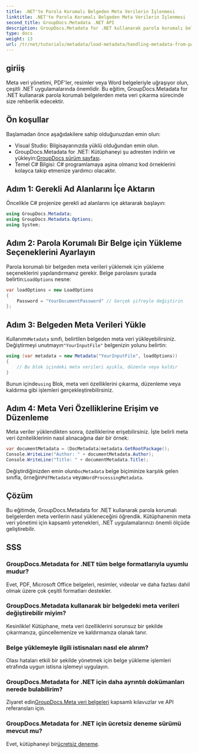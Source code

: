 ```yaml
---
title: .NET'te Parola Korumalı Belgeden Meta Verilerin İşlenmesi
linktitle: .NET'te Parola Korumalı Belgeden Meta Verilerin İşlenmesi
second_title: GroupDocs.Metadata .NET API
description: GroupDocs.Metadata for .NET kullanarak parola korumalı belgelerden meta verileri nasıl verimli bir şekilde çıkaracağınızı ve yöneteceğinizi öğrenin. Bu kapsamlı eğitim, yükleme seçeneklerini ayarlama, meta veri özelliklerine erişim gibi temel adımları kapsar.
type: docs
weight: 13
url: /tr/net/tutorials/metadata/load-metadata/handling-metadata-from-password-protected-document/
---
```

## giriiş

Meta veri yönetimi, PDF'ler, resimler veya Word belgeleriyle uğraşıyor olun, çeşitli .NET uygulamalarında önemlidir. Bu eğitim, GroupDocs.Metadata for .NET kullanarak parola korumalı belgelerden meta veri çıkarma sürecinde size rehberlik edecektir.

## Ön koşullar

Başlamadan önce aşağıdakilere sahip olduğunuzdan emin olun:

- Visual Studio: Bilgisayarınızda yüklü olduğundan emin olun.
-  GroupDocs.Metadata for .NET: Kütüphaneyi şu adresten indirin ve yükleyin:[GroupDocs sürüm sayfası](https://releases.groupdocs.com/metadata/net/).
- Temel C# Bilgisi: C# programlamaya aşina olmanız kod örneklerini kolayca takip etmenize yardımcı olacaktır.

## Adım 1: Gerekli Ad Alanlarını İçe Aktarın

Öncelikle C# projenize gerekli ad alanlarını içe aktararak başlayın:

```csharp
using GroupDocs.Metadata;
using GroupDocs.Metadata.Options;
using System;
```

## Adım 2: Parola Korumalı Bir Belge için Yükleme Seçeneklerini Ayarlayın

 Parola korumalı bir belgeden meta verileri yüklemek için yükleme seçeneklerini yapılandırmanız gerekir. Belge parolasını şurada belirtin:`LoadOptions` nesne:

```csharp
var loadOptions = new LoadOptions
{
    Password = "YourDocumentPassword" // Gerçek şifreyle değiştirin
};
```

## Adım 3: Belgeden Meta Verileri Yükle

 Kullanımı`Metadata` sınıfı, belirtilen belgeden meta veri yükleyebilirsiniz. Değiştirmeyi unutmayın`"YourInputFile"` belgenizin yolunu belirtin:

```csharp
using (var metadata = new Metadata("YourInputFile", loadOptions))
{
    // Bu blok içindeki meta verileri ayıkla, düzenle veya kaldır
}
```

 Bunun içinde`using` Blok, meta veri özelliklerini çıkarma, düzenleme veya kaldırma gibi işlemleri gerçekleştirebilirsiniz.

## Adım 4: Meta Veri Özelliklerine Erişim ve Düzenleme

Meta veriler yüklendikten sonra, özelliklerine erişebilirsiniz. İşte belirli meta veri özniteliklerinin nasıl alınacağına dair bir örnek:

```csharp
var documentMetadata = (DocMetadata)metadata.GetRootPackage();
Console.WriteLine("Author: " + documentMetadata.Author);
Console.WriteLine("Title: " + documentMetadata.Title);
```

 Değiştirdiğinizden emin olun`DocMetadata` belge biçiminize karşılık gelen sınıfla, örneğin`PdfMetadata` veya`WordProcessingMetadata`.

## Çözüm

Bu eğitimde, GroupDocs.Metadata for .NET kullanarak parola korumalı belgelerden meta verilerin nasıl yükleneceğini öğrendik. Kütüphanenin meta veri yönetimi için kapsamlı yetenekleri, .NET uygulamalarınızı önemli ölçüde geliştirebilir.

## SSS

### GroupDocs.Metadata for .NET tüm belge formatlarıyla uyumlu mudur?
Evet, PDF, Microsoft Office belgeleri, resimler, videolar ve daha fazlası dahil olmak üzere çok çeşitli formatları destekler.

### GroupDocs.Metadata kullanarak bir belgedeki meta verileri değiştirebilir miyim?
Kesinlikle! Kütüphane, meta veri özelliklerini sorunsuz bir şekilde çıkarmanıza, güncellemenize ve kaldırmanıza olanak tanır.

### Belge yüklemeyle ilgili istisnaları nasıl ele alırım?
Olası hataları etkili bir şekilde yönetmek için belge yükleme işlemleri etrafında uygun istisna işlemeyi uygulayın.

### GroupDocs.Metadata for .NET için daha ayrıntılı dokümanları nerede bulabilirim?
 Ziyaret edin[GroupDocs.Meta veri belgeleri](https://reference.groupdocs.com/metadata/net/) kapsamlı kılavuzlar ve API referansları için.

### GroupDocs.Metadata for .NET için ücretsiz deneme sürümü mevcut mu?
 Evet, kütüphaneyi bir[ücretsiz deneme](https://releases.groupdocs.com/).